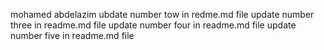 mohamed abdelazim
ubdate number tow in redme.md file 
update number three in readme.md file
update number four in readme.md file
update number five in readme.md file


